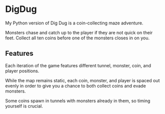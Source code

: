 # DigDug

My Python version of Dig Dug is a coin-collecting maze adventure. 

Monsters chase and catch up to the player if they are not quick on their feet. Collect all ten coins before one of the monsters closes in on you. 

## Features

Each iteration of the game features different tunnel, monster, coin, and player positions.

While the map remains static, each coin, monster, and player is spaced out evenly in order to give you a chance to both collect coins and evade monsters. 

Some coins spawn in tunnels with monsters already in them, so timing yourself is crucial. 

